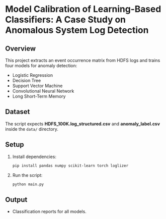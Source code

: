 <!-- 
Model Calibration of Learning-Based Classifiers: A Case Study on Anomalous System Log Detection

CS 563 : SOFTWARE MAINTAINANCE AND EVOLUTION
Winter 2025
Oregon State University

Nahian Ahmed
-->

# Model Calibration of Learning-Based Classifiers: A Case Study on Anomalous System Log Detection

## Overview
This project extracts an event occurrence matrix from HDFS logs and trains four models for anomaly detection:
- Logistic Regression
- Decision Tree
- Support Vector Machine
- Convolutional Neural Network
- Long Short-Term Memory

## Dataset
The script expects **HDFS_100K.log_structured.csv** and **anomaly_label.csv** inside the `data/` directory.

## Setup
1. Install dependencies:
   ```bash
   pip install pandas numpy scikit-learn torch loglizer
   ```
2. Run the script:
   ```bash
   python main.py
   ```

## Output
- Classification reports for all models.
